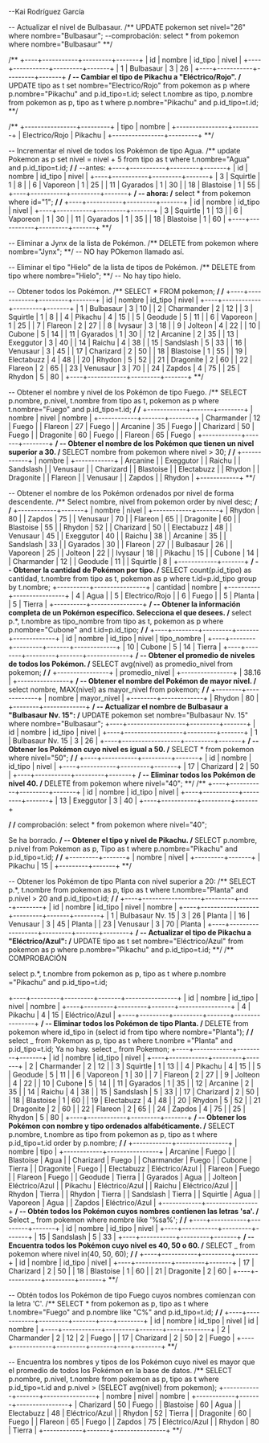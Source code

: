 --Kai Rodríguez García

-- Actualizar el nivel de Bulbasaur.
/**
UPDATE pokemon set nivel="26" where nombre="Bulbasaur";
--comprobación:
select \* from pokemon where nombre="Bulbasaur"
**/

/**
+----+-----------+---------+-------+
| id | nombre | id_tipo | nivel |
+----+-----------+---------+-------+
| 1 | Bulbasaur | 3 | 26 |
+----+-----------+---------+-------+
**/
-- Cambiar el tipo de Pikachu a "Eléctrico/Rojo".
/**
UPDATE tipo as t set nombre="Electrico/Rojo" from pokemon as p where p.nombre="Pikachu" and p.id_tipo=t.id;
select t.nombre as tipo, p.nombre from pokemon as p, tipo as t where p.nombre="Pikachu" and p.id_tipo=t.id;
**/

/**
+----------------+---------+
| tipo | nombre |
+----------------+---------+
| Electrico/Rojo | Pikachu |
+----------------+---------+
**/

-- Incrementar el nivel de todos los Pokémon de tipo Agua.
/**
update Pokemon as p set nivel = nivel + 5 from tipo as t where t.nombre="Agua" and p.id_tipo=t.id;
**/
/**
--antes:
+----+-----------+---------+-------+
| id | nombre | id_tipo | nivel |
+----+-----------+---------+-------+
| 3 | Squirtle | 1 | 8 |
| 6 | Vaporeon | 1 | 25 |
| 11 | Gyarados | 1 | 30 |
| 18 | Blastoise | 1 | 55 |
+----+-----------+---------+-------+
**/
-- ahora:
/**
select \* from pokemon where id="1";
**/
/**
+----+-----------+---------+-------+
| id | nombre | id_tipo | nivel |
+----+-----------+---------+-------+
| 3 | Squirtle | 1 | 13 |
| 6 | Vaporeon | 1 | 30 |
| 11 | Gyarados | 1 | 35 |
| 18 | Blastoise | 1 | 60 |
+----+-----------+---------+-------+
**/

-- Eliminar a Jynx de la lista de Pokémon.
/**
DELETE from pokemon where nombre="Jynx";
**/
-- NO hay POkemon llamado así.

-- Eliminar el tipo "Hielo" de la lista de tipos de Pokémon.
/**
DELETE from tipo where nombre="Hielo";
**/
-- No hay tipo hielo.

-- Obtener todos los Pokémon.
/**
SELECT \* FROM pokemon;
**/
/**
+----+------------+---------+-------+
| id | nombre | id_tipo | nivel |
+----+------------+---------+-------+
| 1 | Bulbasaur | 3 | 10 |
| 2 | Charmander | 2 | 12 |
| 3 | Squirtle | 1 | 8 |
| 4 | Pikachu | 4 | 15 |
| 5 | Geodude | 5 | 11 |
| 6 | Vaporeon | 1 | 25 |
| 7 | Flareon | 2 | 27 |
| 8 | Ivysaur | 3 | 18 |
| 9 | Jolteon | 4 | 22 |
| 10 | Cubone | 5 | 14 |
| 11 | Gyarados | 1 | 30 |
| 12 | Arcanine | 2 | 35 |
| 13 | Exeggutor | 3 | 40 |
| 14 | Raichu | 4 | 38 |
| 15 | Sandslash | 5 | 33 |
| 16 | Venusaur | 3 | 45 |
| 17 | Charizard | 2 | 50 |
| 18 | Blastoise | 1 | 55 |
| 19 | Electabuzz | 4 | 48 |
| 20 | Rhydon | 5 | 52 |
| 21 | Dragonite | 2 | 60 |
| 22 | Flareon | 2 | 65 |
| 23 | Venusaur | 3 | 70 |
| 24 | Zapdos | 4 | 75 |
| 25 | Rhydon | 5 | 80 |
+----+------------+---------+-------+
**/

-- Obtener el nombre y nivel de los Pokémon de tipo Fuego.
/**
SELECT p.nombre, p.nivel, t.nombre from tipo as t, pokemon as p where t.nombre="Fuego" and p.id_tipo=t.id;
**/
/**
+------------+-------+--------+
| nombre | nivel | nombre |
+------------+-------+--------+
| Charmander | 12 | Fuego |
| Flareon | 27 | Fuego |
| Arcanine | 35 | Fuego |
| Charizard | 50 | Fuego |
| Dragonite | 60 | Fuego |
| Flareon | 65 | Fuego |
+------------+-------+--------+
**/
-- Obtener el nombre de los Pokémon que tienen un nivel superior a 30.
/**
SELECT nombre from pokemon where nivel > 30;
**/
/**
+------------+
| nombre |
+------------+
| Arcanine |
| Exeggutor |
| Raichu |
| Sandslash |
| Venusaur |
| Charizard |
| Blastoise |
| Electabuzz |
| Rhydon |
| Dragonite |
| Flareon |
| Venusaur |
| Zapdos |
| Rhydon |
+------------+
**/

-- Obtener el nombre de los Pokémon ordenados por nivel de forma descendente.
/**
Select nombre, nivel from pokemon order by nivel desc;
**/
/**
+------------+-------+
| nombre | nivel |
+------------+-------+
| Rhydon | 80 |
| Zapdos | 75 |
| Venusaur | 70 |
| Flareon | 65 |
| Dragonite | 60 |
| Blastoise | 55 |
| Rhydon | 52 |
| Charizard | 50 |
| Electabuzz | 48 |
| Venusaur | 45 |
| Exeggutor | 40 |
| Raichu | 38 |
| Arcanine | 35 |
| Sandslash | 33 |
| Gyarados | 30 |
| Flareon | 27 |
| Bulbasaur | 26 |
| Vaporeon | 25 |
| Jolteon | 22 |
| Ivysaur | 18 |
| Pikachu | 15 |
| Cubone | 14 |
| Charmander | 12 |
| Geodude | 11 |
| Squirtle | 8 |
+------------+-------+
**/
-- Obtener la cantidad de Pokémon por tipo.
/**
SELECT count(p.id_tipo) as cantidad, t.nombre from tipo as t, pokemon as p where t.id=p.id_tipo group by t.nombre;
+----------+----------------+
| cantidad | nombre |
+----------+----------------+
| 4 | Agua |
| 5 | Electrico/Rojo |
| 6 | Fuego |
| 5 | Planta |
| 5 | Tierra |
+----------+----------------+
**/
-- Obtener la información completa de un Pokémon específico. Selecciona el que desees.
/**
select p.\*, t.nombre as tipo_nombre from tipo as t, pokemon as p where p.nombre="Cubone" and t.id=p.id_tipo;
**/
/**
+----+--------+---------+-------+-------------+
| id | nombre | id_tipo | nivel | tipo_nombre |
+----+--------+---------+-------+-------------+
| 10 | Cubone | 5 | 14 | Tierra |
+----+--------+---------+-------+-------------+
**/
-- Obtener el promedio de niveles de todos los Pokémon.
/**
SELECT avg(nivel) as promedio_nivel from pokemon;
**/
/**
+----------------+
| promedio_nivel |
+----------------+
| 38.16 |
+----------------+
**/
-- Obtener el nombre del Pokémon de mayor nivel.
/**
select nombre, MAX(nivel) as mayor_nivel from pokemon;
**/
/**
+--------+-------------+
| nombre | mayor_nivel |
+--------+-------------+
| Rhydon | 80 |
+--------+-------------+
**/
-- Actualizar el nombre de Bulbasaur a "Bulbasaur Nv. 15":
/**
UPDATE pokemon set nombre="Bulbasaur Nv. 15" where nombre="Bulbasaur";
+----+------------------+---------+-------+
| id | nombre | id_tipo | nivel |
+----+------------------+---------+-------+
| 1 | Bulbasaur Nv. 15 | 3 | 26 |
+----+------------------+---------+-------+
**/
-- Obtener los Pokémon cuyo nivel es igual a 50.
/**
SELECT \* from pokemon where nivel="50";
**/
/**
+----+-----------+---------+-------+
| id | nombre | id_tipo | nivel |
+----+-----------+---------+-------+
| 17 | Charizard | 2 | 50 |
+----+-----------+---------+-------+
**/
-- Eliminar todos los Pokémon de nivel 40.
/**
DELETE from pokemon where nivel="40";
**/
/\*\*
+----+-----------+---------+-------+
| id | nombre | id_tipo | nivel |
+----+-----------+---------+-------+
| 13 | Exeggutor | 3 | 40 |
+----+-----------+---------+-------+

**/
/**
comprobación:
select \* from pokemon where nivel="40";

Se ha borrado.
**/
-- Obtener el tipo y nivel de Pikachu.
/**
SELECT p.nombre, p.nivel from Pokemon as p, Tipo as t where p.nombre="Pikachu" and p.id_tipo=t.id;
**/
/**
+---------+-------+
| nombre | nivel |
+---------+-------+
| Pikachu | 15 |
+---------+-------+
\*\*/

-- Obtener los Pokémon de tipo Planta con nivel superior a 20:
/**
SELECT p.\*, t.nombre from pokemon as p, tipo as t where t.nombre="Planta" and p.nivel > 20 and p.id_tipo=t.id;
**/
/**
+----+------------------+---------+-------+--------+
| id | nombre | id_tipo | nivel | nombre |
+----+------------------+---------+-------+--------+
| 1 | Bulbasaur Nv. 15 | 3 | 26 | Planta |
| 16 | Venusaur | 3 | 45 | Planta |
| 23 | Venusaur | 3 | 70 | Planta |
+----+------------------+---------+-------+--------+
**/
-- Actualizar el tipo de Pikachu a "Eléctrico/Azul":
/**
UPDATE tipo as t set nombre="Eléctrico/Azul" from pokemon as p where p.nombre="Pikachu" and p.id_tipo=t.id;
**/
/\*\*
COMPROBACIÓN

select p.\*, t.nombre from pokemon as p, tipo as t where p.nombre ="Pikachu" and p.id_tipo=t.id;

+----+---------+---------+-------+----------------+
| id | nombre | id_tipo | nivel | nombre |
+----+---------+---------+-------+----------------+
| 4 | Pikachu | 4 | 15 | Eléctrico/Azul |
+----+---------+---------+-------+----------------+
**/
-- Eliminar todos los Pokémon de tipo Planta.
/**
DELETE from pokemon where id_tipo in (select id from tipo where nombre="Planta");
**/
/**
select _ from Pokemon as p, tipo as t where t.nombre ="Planta" and p.id_tipo=t.id;
Ya no hay.
select _ from Pokemon;
+----+------------+---------+-------+
| id | nombre | id_tipo | nivel |
+----+------------+---------+-------+
| 2 | Charmander | 2 | 12 |
| 3 | Squirtle | 1 | 13 |
| 4 | Pikachu | 4 | 15 |
| 5 | Geodude | 5 | 11 |
| 6 | Vaporeon | 1 | 30 |
| 7 | Flareon | 2 | 27 |
| 9 | Jolteon | 4 | 22 |
| 10 | Cubone | 5 | 14 |
| 11 | Gyarados | 1 | 35 |
| 12 | Arcanine | 2 | 35 |
| 14 | Raichu | 4 | 38 |
| 15 | Sandslash | 5 | 33 |
| 17 | Charizard | 2 | 50 |
| 18 | Blastoise | 1 | 60 |
| 19 | Electabuzz | 4 | 48 |
| 20 | Rhydon | 5 | 52 |
| 21 | Dragonite | 2 | 60 |
| 22 | Flareon | 2 | 65 |
| 24 | Zapdos | 4 | 75 |
| 25 | Rhydon | 5 | 80 |
+----+------------+---------+-------+
**/
-- Obtener los Pokémon con nombre y tipo ordenados alfabéticamente.
/**
SELECT p.nombre, t.nombre as tipo from pokemon as p, tipo as t where p.id_tipo=t.id order by p.nombre;
**/
/**
+------------+----------------+
| nombre | tipo |
+------------+----------------+
| Arcanine | Fuego |
| Blastoise | Agua |
| Charizard | Fuego |
| Charmander | Fuego |
| Cubone | Tierra |
| Dragonite | Fuego |
| Electabuzz | Eléctrico/Azul |
| Flareon | Fuego |
| Flareon | Fuego |
| Geodude | Tierra |
| Gyarados | Agua |
| Jolteon | Eléctrico/Azul |
| Pikachu | Eléctrico/Azul |
| Raichu | Eléctrico/Azul |
| Rhydon | Tierra |
| Rhydon | Tierra |
| Sandslash | Tierra |
| Squirtle | Agua |
| Vaporeon | Agua |
| Zapdos | Eléctrico/Azul |
+------------+----------------+
**/
-- Obtén todos los Pokémon cuyos nombres contienen las letras 'sa'.
/**
Select _ from pokemon where nombre like '%sa%';
**/
/**
+----+-----------+---------+-------+
| id | nombre | id_tipo | nivel |
+----+-----------+---------+-------+
| 15 | Sandslash | 5 | 33 |
+----+-----------+---------+-------+
**/
-- Encuentra todos los Pokémon cuyo nivel es 40, 50 o 60.
/**
SELECT _ from pokemon where nivel in(40, 50, 60);
**/
/**
+----+-----------+---------+-------+
| id | nombre | id_tipo | nivel |
+----+-----------+---------+-------+
| 17 | Charizard | 2 | 50 |
| 18 | Blastoise | 1 | 60 |
| 21 | Dragonite | 2 | 60 |
+----+-----------+---------+-------+
\*\*/

-- Obtén todos los Pokémon de tipo Fuego cuyos nombres comienzan con la letra 'C'.
/**
SELECT \* from pokemon as p, tipo as t where t.nombre="Fuego" and p.nombre like "C%" and p.id_tipo=t.id;
**/
/**
+----+------------+---------+-------+----+--------+
| id | nombre | id_tipo | nivel | id | nombre |
+----+------------+---------+-------+----+--------+
| 2 | Charmander | 2 | 12 | 2 | Fuego |
| 17 | Charizard | 2 | 50 | 2 | Fuego |
+----+------------+---------+-------+----+--------+
**/

-- Encuentra los nombres y tipos de los Pokémon cuyo nivel es mayor que el promedio de todos los Pokémon en la base de datos.
/**
SELECT p.nombre, p.nivel, t.nombre from pokemon as p, tipo as t where p.id_tipo=t.id and p.nivel > (SELECT avg(nivel) from pokemon);
+------------+-------+----------------+
| nombre | nivel | nombre |
+------------+-------+----------------+
| Charizard | 50 | Fuego |
| Blastoise | 60 | Agua |
| Electabuzz | 48 | Eléctrico/Azul |
| Rhydon | 52 | Tierra |
| Dragonite | 60 | Fuego |
| Flareon | 65 | Fuego |
| Zapdos | 75 | Eléctrico/Azul |
| Rhydon | 80 | Tierra |
+------------+-------+----------------+
**/
